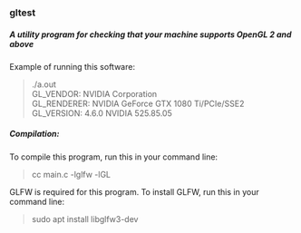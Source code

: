 ### gltest
##### A utility program for checking that your machine supports OpenGL 2 and above

Example of running this software:
>./a.out  
>GL_VENDOR: NVIDIA Corporation  
>GL_RENDERER: NVIDIA GeForce GTX 1080 Ti/PCIe/SSE2  
>GL_VERSION: 4.6.0 NVIDIA 525.85.05  

##### Compilation:
To compile this program, run this in your command line:
>cc main.c -lglfw -lGL

GLFW is required for this program. To install GLFW, run this in your command line:
>sudo apt install libglfw3-dev
